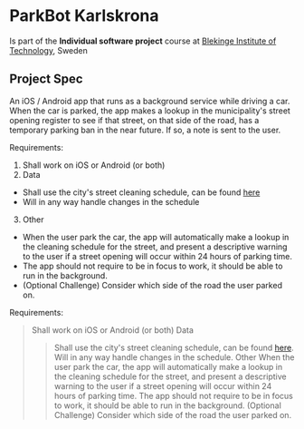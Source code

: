 # ParkBot Karlskrona
Is part of the **Individual software project** course at [Blekinge Institute of Technology](https://www.bth.se/eng/), Sweden

## Project Spec
An iOS / Android app that runs as a background service while driving a car. When the car is parked, the app makes a lookup in the municipality's street opening register to see if that street, on that side of the road, has a temporary parking ban in the near future. If so, a note is sent to the user.

Requirements:
1. Shall work on iOS or Android (or both)
2. Data
 * Shall use the city's street cleaning schedule, can be found [here](https://www.karlskrona.se/psidata)
 * Will in any way handle changes in the schedule
3. Other
 * When the user park the car, the app will automatically make a lookup in the cleaning schedule for the street, and present a descriptive warning to the user if a street opening will occur within 24 hours of parking time.
 * The app should not require to be in focus to work, it should be able to run in the background.
 * (Optional Challenge) Consider which side of the road the user parked on.

Requirements:
> Shall work on iOS or Android (or both)
> Data
> > Shall use the city's street cleaning schedule, can be found [here](https://www.karlskrona.se/psidata).
> > Will in any way handle changes in the schedule.
> Other
> > When the user park the car, the app will automatically make a lookup in the cleaning schedule for the street, and present a descriptive warning to the user if a street opening will occur within 24 hours of parking time.
> > The app should not require to be in focus to work, it should be able to run in the background.
> > (Optional Challenge) Consider which side of the road the user parked on.
